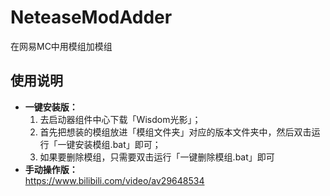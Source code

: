 # NeteaseModAdder
在网易MC中用模组加模组  

## 使用说明
- **一键安装版：**
   1. 去启动器组件中心下载「Wisdom光影」；
   2. 首先把想装的模组放进「模组文件夹」对应的版本文件夹中，然后双击运行「一键安装模组.bat」即可；
   3. 如果要删除模组，只需要双击运行「一键删除模组.bat」即可
- **手动操作版：**  
https://www.bilibili.com/video/av29648534